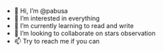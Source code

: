 - 👋 Hi, I’m @pabusa
- 👀 I’m interested in everything
- 🌱 I’m currently learning to read and write
- 💞️ I’m looking to collaborate on stars observation
- 📫 Try to reach me if you can

<!---
pabusa/pabusa is a ✨ special ✨ repository because its `README.md` (this file) appears on your GitHub profile.
You can click the Preview link to take a look at your changes.
--->

